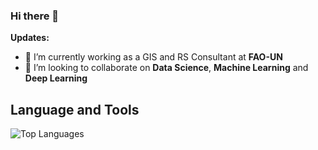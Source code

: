 ### Hi there 👋

**Updates:**
- 🔭 I’m currently working as a GIS and RS Consultant at **FAO-UN**
- 👯 I’m looking to collaborate on **Data Science**, **Machine Learning** and **Deep Learning**

## **Language and Tools**

![Top Languages](https://github-readme-stats.vercel.app/api/top-langs/?username=Kimeu-Jeff&theme=radical)

<!--
**Kimeu-Jeff/Kimeu-Jeff** is a ✨ _special_ ✨ repository because its `README.md` (this file) appears on your GitHub profile.

Here are some ideas to get you started:

- 🔭 I’m currently working on ...
- 🌱 I’m currently learning ...
- 👯 I’m looking to collaborate on ...
- 🤔 I’m looking for help with ...
- 💬 Ask me about ...
- 📫 How to reach me: ...
- 😄 Pronouns: ...
- ⚡ Fun fact: ...
-->
